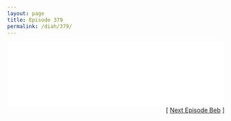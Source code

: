 ```yaml
---
layout: page
title: Episode 379
permalink: /diah/379/
---
```


<iframe allowfullscreen="true" frameborder="0" style="width:100%;" marginheight="0" marginwidth="0" mozallowfullscreen="true" scrolling="NO" src="//gdriveplayer.us/embed2.php?link=vsqyxImu4xoNJKlIrqMWMwPh7DnOFMyIuq1lCCDqrbCynFnv06x31Pc9cOOWE0%252BT2%252BwcDd1s8QQno7%252Fr%252BTryyD8Qviwp51XBMh1EhkvpczwntjX5NP4177VyGSziP4bYZnZ1UoDxDgUMMESI95SDVj0KTIOBnWsxpbGh9JT8qTqtzvQZR8NBG74tePqgfHhBdY99CJ66kB43UA0cDzGcaF&amp;no_adult=yes" webkitallowfullscreen="true"></iframe>

<div align="right">[ <a href="/diah/380/">Next Episode Beb</a> ]</div>

